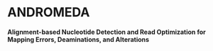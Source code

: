 # ANDROMEDA
**Alignment-based Nucleotide Detection and Read Optimization for Mapping Errors, Deaminations, and Alterations**

